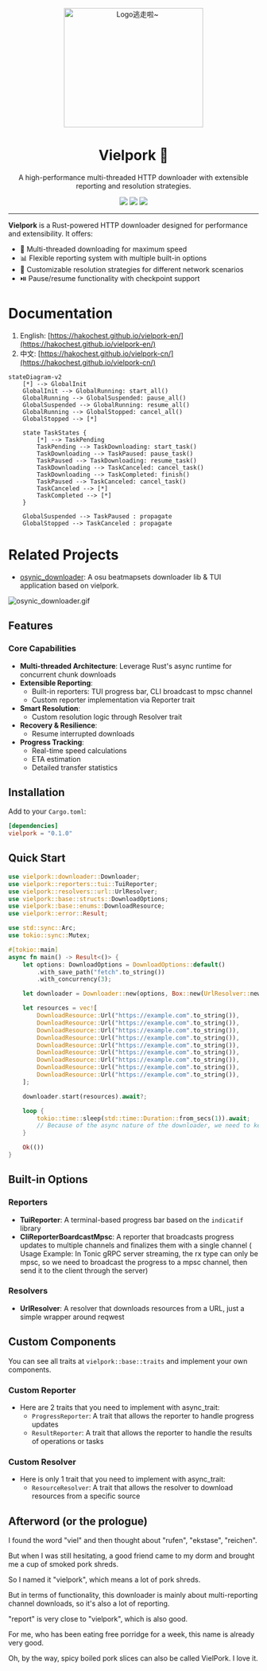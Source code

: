 <p align="center" dir="auto">
    <img style="height:240px;width:280px"  src="https://s2.loli.net/2025/03/09/ho9EQVWa8zYxP2J.jpg" alt="Logo逃走啦~"/>
</p>

<p align="center">
  <h1 align="center">Vielpork 🚀</h1>
  <p align="center">A high-performance multi-threaded HTTP downloader with extensible reporting and resolution strategies.</p>
</p>

<p align="center">
  <a href="https://crates.io/crates/vielpork" target="_blank"><img src="https://img.shields.io/crates/v/vielpork"/></a>
  <a href="https://docs.rs/vielpork" target="_blank"><img src="https://img.shields.io/docsrs/vielpork/0.1.0"/></a>
  <a href="https://github.com/islatri/vielpork" target="_blank"><img src="https://img.shields.io/badge/License-MIT-green.svg"/></a>

</p>

<p align="center">
  <hr />

**Vielpork** is a Rust-powered HTTP downloader designed for performance and extensibility. It offers:

- 🚀 Multi-threaded downloading for maximum speed
- 📊 Flexible reporting system with multiple built-in options
- 🔧 Customizable resolution strategies for different network scenarios
- ⏯️ Pause/resume functionality with checkpoint support

# Documentation

1. English: [https://hakochest.github.io/vielpork-en/](https://hakochest.github.io/vielpork-en/)
2. 中文: [https://hakochest.github.io/vielpork-cn/](https://hakochest.github.io/vielpork-cn/)

```mermaid
stateDiagram-v2
    [*] --> GlobalInit
    GlobalInit --> GlobalRunning: start_all()
    GlobalRunning --> GlobalSuspended: pause_all()
    GlobalSuspended --> GlobalRunning: resume_all()
    GlobalRunning --> GlobalStopped: cancel_all()
    GlobalStopped --> [*]
    
    state TaskStates {
        [*] --> TaskPending
        TaskPending --> TaskDownloading: start_task()
        TaskDownloading --> TaskPaused: pause_task()
        TaskPaused --> TaskDownloading: resume_task()
        TaskDownloading --> TaskCanceled: cancel_task()
        TaskDownloading --> TaskCompleted: finish()
        TaskPaused --> TaskCanceled: cancel_task()
        TaskCanceled --> [*]
        TaskCompleted --> [*]
    }
    
    GlobalSuspended --> TaskPaused : propagate
    GlobalStopped --> TaskCanceled : propagate
```

# Related Projects

- [osynic_downloader](https://crates.io/crates/osynic_downloader): A osu beatmapsets downloader lib & TUI application based on vielpork.

![osynic_downloader.gif](https://s2.loli.net/2025/03/10/hasqOmgctyG4TWd.gif)

## Features

### Core Capabilities

- **Multi-threaded Architecture**: Leverage Rust's async runtime for concurrent chunk downloads
- **Extensible Reporting**:
  - Built-in reporters: TUI progress bar, CLI broadcast to mpsc channel
  - Custom reporter implementation via Reporter trait
- **Smart Resolution**:
  - Custom resolution logic through Resolver trait
- **Recovery & Resilience**:
  - Resume interrupted downloads
- **Progress Tracking**:
  - Real-time speed calculations
  - ETA estimation
  - Detailed transfer statistics

## Installation

Add to your `Cargo.toml`:

```toml
[dependencies]
vielpork = "0.1.0"
```

## Quick Start

```rust
use vielpork::downloader::Downloader;
use vielpork::reporters::tui::TuiReporter;
use vielpork::resolvers::url::UrlResolver;
use vielpork::base::structs::DownloadOptions;
use vielpork::base::enums::DownloadResource;
use vielpork::error::Result;

use std::sync::Arc;
use tokio::sync::Mutex;

#[tokio::main]
async fn main() -> Result<()> {
    let options: DownloadOptions = DownloadOptions::default()
        .with_save_path("fetch".to_string())
        .with_concurrency(3);

    let downloader = Downloader::new(options, Box::new(UrlResolver::new()), Box::new(TuiReporter::new()));

    let resources = vec![
        DownloadResource::Url("https://example.com".to_string()),
        DownloadResource::Url("https://example.com".to_string()),
        DownloadResource::Url("https://example.com".to_string()),
        DownloadResource::Url("https://example.com".to_string()),
        DownloadResource::Url("https://example.com".to_string()),
        DownloadResource::Url("https://example.com".to_string()),
        DownloadResource::Url("https://example.com".to_string()),
        DownloadResource::Url("https://example.com".to_string()),
        DownloadResource::Url("https://example.com".to_string()),
    ];

    downloader.start(resources).await?;

    loop {
        tokio::time::sleep(std::time::Duration::from_secs(1)).await;
        // Because of the async nature of the downloader, we need to keep the main thread alive
    }

    Ok(())
}
```

## Built-in Options

### Reporters

- **TuiReporter**: A terminal-based progress bar based on the `indicatif` library
- **CliReporterBoardcastMpsc**: A reporter that broadcasts progress updates to multiple channels and finalizes them with a single channel ( Usage Example: In Tonic gRPC server streaming, the rx type can only be mpsc, so we need to broadcast the progress to a mpsc channel, then send it to the client through the server)

### Resolvers

- **UrlResolver**: A resolver that downloads resources from a URL, just a simple wrapper around reqwest

## Custom Components

You can see all traits at `vielpork::base::traits` and implement your own components.

### Custom Reporter

- Here are 2 traits that you need to implement with async_trait:
  - `ProgressReporter`: A trait that allows the reporter to handle progress updates
  - `ResultReporter`: A trait that allows the reporter to handle the results of operations or tasks

### Custom Resolver

- Here is only 1 trait that you need to implement with async_trait:
  - `ResourceResolver`: A trait that allows the resolver to download resources from a specific source

## Afterword (or the prologue)

I found the word "viel" and then thought about "rufen", "ekstase", "reichen".

But when I was still hesitating, a good friend came to my dorm and brought me a cup of smoked pork shreds.

So I named it "vielpork", which means a lot of pork shreds.

But in terms of functionality, this downloader is mainly about multi-reporting channel downloads, so it's also a lot of reporting.

"report" is very close to "vielpork", which is also good.

For me, who has been eating free porridge for a week, this name is already very good.

Oh, by the way, spicy boiled pork slices can also be called VielPork. I love it.
